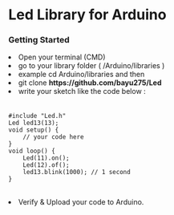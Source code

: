 # Led Library for Arduino
### Getting Started
<li>Open your terminal (CMD)
<li> go to your library folder ( /Arduino/libraries )
<li>example cd Arduino/libraries and then
<li> git clone <a><b>https://github.com/bayu275/Led</b></a>
<li> write your sketch like the code below :
<pre style=margin-top:20px;>
<code>
#include "Led.h"
Led led13(13);
void setup() {
    // your code here
}
void loop() {
    Led(11).on();
    Led(12).of();
    led13.blink(1000); // 1 second
}
</code>
</pre>
<li> Verify & Upload your code to Arduino.